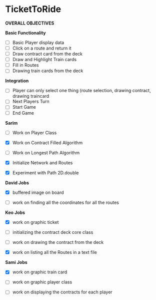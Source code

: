 # TicketToRide

**OVERALL OBJECTIVES**

**Basic Functionality**
- [ ]  Basic Player display data
- [ ]  Click on a route and return it
- [ ]  Draw contract card from the deck
- [ ]  Draw and Highlight Train cards
- [ ]  Fill in Routes
- [ ]  Drawing train cards from the deck

**Integration**
- [ ] Player can only select one thing (route selection, drawing contract, drawing traincard
- [ ] Next Players Turn
- [ ] Start Game
- [ ] End Game

**Sarim**

- [ ] Work on Player Class
- [x] Work on Contract Filled Algorithm
- [ ] Work on Longest Path Algorithm
- [x] Initialize Network and Routes
- [x] Experiment with Path 2D.double


**David Jobs**

- [x] buffered image on board
- [ ] work on finding all the coordinates for all the routes



**Keo Jobs**
- [x] work on graphic ticket
- [ ] initializing the contract deck core class
- [ ] work on drawing the contract from the deck
- [x] work on listing all the Routes in a text file




**Sami Jobs**
- [x] work on graphic train card
- [ ] work on graphic player class
- [ ] work on displaying the contracts for each player





